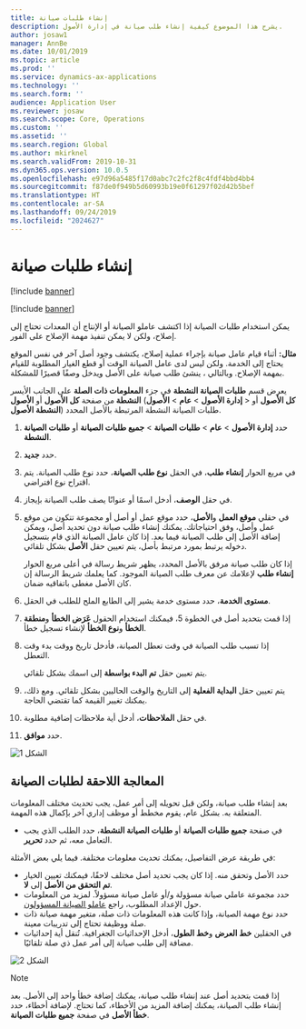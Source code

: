 ```yaml
---
title: إنشاء طلبات صيانة
description: يشرح هذا الموضوع كيفية إنشاء طلب صيانة في إدارة الأصول.
author: josaw1
manager: AnnBe
ms.date: 10/01/2019
ms.topic: article
ms.prod: ''
ms.service: dynamics-ax-applications
ms.technology: ''
ms.search.form: ''
audience: Application User
ms.reviewer: josaw
ms.search.scope: Core, Operations
ms.custom: ''
ms.assetid: ''
ms.search.region: Global
ms.author: mkirknel
ms.search.validFrom: 2019-10-31
ms.dyn365.ops.version: 10.0.5
ms.openlocfilehash: e97d96a5485f17d0abc7c2fc2f8c4fdf4bbd4bb4
ms.sourcegitcommit: f87de0f949b5d60993b19e0f61297f02d42b5bef
ms.translationtype: HT
ms.contentlocale: ar-SA
ms.lasthandoff: 09/24/2019
ms.locfileid: "2024627"
---
```

# <a name="create-maintenance-requests"></a>إنشاء طلبات صيانة

[!include [banner](../../includes/banner.md)]

[!include [banner](../../includes/preview-banner.md)]

يمكن استخدام طلبات الصيانة إذا اكتشف عاملو الصيانة أو الإنتاج أن المعدات تحتاج إلى إصلاح، ولكن لا يمكن تنفيذ مهمة الإصلاح على الفور.

**مثال:** أثناء قيام عامل صيانة بإجراء عملية إصلاح، يكتشف وجود أصل آخر في نفس الموقع يحتاج إلى الخدمة. ولكن ليس لدى عامل الصيانة الوقت أو قطع الغيار المطلوبة للقيام بمهمة الإصلاح. وبالتالي ، ينشئ طلب صيانة على الأصل ويدخل وصفًا قصيرًا للمشكلة.

يعرض قسم **طلبات الصيانة النشطة** في جزء **المعلومات ذات الصلة‬** على الجانب الأيسر من صفحة **كل الأصول** أو **الأصول‏‎ النشطة** (**إدارة الأصول** \> **عام** \> **الأصول‏‎** \> **كل الأصول** أو **الأصول‏‎ النشطة**) طلبات الصيانة النشطة المرتبطة بالأصل المحدد.

1. حدد **إدارة الأصول** \> **عام** \> **طلبات الصيانة** \> **جميع طلبات الصيانة** أو **طلبات الصيانة النشطة**.
2. حدد **جديد**.
3. في مربع الحوار **إنشاء طلب**، في الحقل **نوع طلب الصيانة**، حدد نوع طلب الصيانة. يتم اقتراح نوع افتراضي.
4. في حقل **الوصف**، أدخل اسمًا أو عنوانًا يصف طلب الصيانة بإيجاز.
5. في حقلي **موقع العمل** و**الأصل**، حدد موقع عمل أو أصل أو مجموعة تتكون من موقع عمل وأصل، وفق احتياجاتك. يمكنك إنشاء طلب صيانة دون تحديد أصل، ويمكن إضافة الأصل إلى طلب الصيانة فيما بعد. إذا كان عامل الصيانة الذي قام بتسجيل دخوله يرتبط بمورد مرتبط بأصل، يتم تعيين حقل **الأصل** بشكل تلقائي.

    إذا كان طلب صيانة مرفق بالأصل المحدد، يظهر شريط رسالة في أعلى مربع الحوار **إنشاء طلب** لإعلامك عن معرف طلب الصيانة الموجود. كما يعلمك شريط الرسالة إن كان الأصل مغطى باتفاقيه ضمان.

6. في الحقل‏‎ **مستوى الخدمة**، حدد مستوى خدمة يشير إلى الطابع الملح للطلب.
7. إذا قمت بتحديد أصل في الخطوة 5، فيمكنك استخدام الحقول **عَرَض الخطأ** و**منطقة الخطأ** و**نوع الخطأ** لإنشاء تسجيل خطأ.
8. إذا تسبب طلب الصيانة في وقت تعطل الصيانة، فأدخل تاريخ ووقت بدء وقت التعطل.

    يتم تعيين حقل **تم البدء بواسطة** إلى اسمك بشكل تلقائي.

10. يتم تعيين حقل **البداية الفعلية‬** إلى التاريخ والوقت الحاليين بشكل تلقائي. ومع ذلك، يمكنك تغيير القيمة كما تقتضي الحاجة.
11. في حقل **الملاحظات**، أدخل أية ملاحظات إضافية مطلوبة.
12. حدد **موافق**.

![الشكل 1](media/03-manage-maintenance-requests.png)

## <a name="subsequent-processing-of-maintenance-requests"></a>المعالجة اللاحقة لطلبات الصيانة

بعد إنشاء طلب صيانة، ولكن قبل تحويله إلى أمر عمل، يجب تحديث مختلف المعلومات المتعلقة به. بشكل عام، يقوم مخطط أو موظف إداري آخر بإكمال هذه المهمة.

- في صفحة **جميع طلبات الصيانة** أو **طلبات الصيانة النشطة**، حدد الطلب الذي يجب التعامل معه، ثم حدد **تحرير**.

في طريقة عرض التفاصيل، يمكنك تحديث معلومات مختلفة. فيما يلي بعض الأمثلة:

- حدد الأصل وتحقق منه. إذا كان يجب تحديد أصل مختلف لاحقًا، فيمكنك تعيين الخيار **تم التحقق من الأصل** إلى **لا**.
- حدد مجموعة عاملي صيانة مسؤولة و/أو عامل صيانة مسؤولاً. لمزيد من المعلومات حول الإعداد المطلوب، راجع [عاملو الصيانة المسؤولون‬](../setup-for-maintenance-requests/responsible-workers.md).
- حدد نوع مهمة الصيانة، وإذا كانت هذه المعلومات ذات صلة، متغير مهمة صيانة ذات صلة ووظيفة تحتاج إلى تدريبات معينة.
- في الحقلين **خط العرض** و**خط الطول**، أدخل الإحداثيات الجغرافية. تُنقل أية إحداثيات مضافة إلى طلب صيانة إلى أمر عمل ذي صلة تلقائيًا. 

![الشكل 2](media/04-manage-maintenance-requests.png)

> [!NOTE]
> إذا قمت بتحديد أصل عند إنشاء طلب صيانة، يمكنك إضافة خطأ واحد إلى الأصل. بعد إنشاء طلب الصيانة، يمكنك إضافة المزيد من الأخطاء، كما تحتاج. لإضافة أخطاء، حدد **خطأ الأصل** في صفحة **جميع طلبات الصيانة**.
